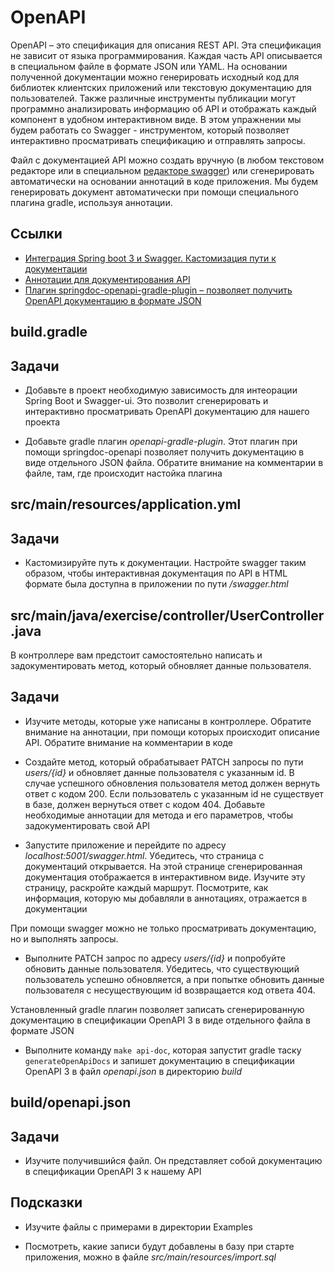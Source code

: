 # OpenAPI

OpenAPI – это спецификация для описания REST API. Эта спецификация не зависит от языка программирования. Каждая часть API описывается в специальном файле в формате JSON или YAML. На основании полученной документации можно генерировать исходный код для библиотек клиентских приложений или текстовую документацию для пользователей. Также различные инструменты публикации могут программно анализировать информацию об API и отображать каждый компонент в удобном интерактивном виде. В этом упражнении мы будем работать со Swagger - инструментом, который позволяет интерактивно просматривать спецификацию и отправлять запросы.

Файл с документацией API можно создать вручную (в любом текстовом редакторе или в специальном [редакторе swagger](https://editor.swagger.io)) или сгенерировать автоматически на основании аннотаций в коде приложения. Мы будем генерировать документ автоматически при помощи специального плагина gradle, используя аннотации.

## Ссылки

* [Интеграция Spring boot 3 и Swagger. Кастомизация пути к документации](https://springdoc.org)
* [Аннотации для документирования API](https://github.com/swagger-api/swagger-core/wiki/Swagger-2.X---Annotations#quick-annotation-overview)
* [Плагин springdoc-openapi-gradle-plugin – позволяет получить OpenAPI документацию в формате JSON](https://github.com/springdoc/springdoc-openapi-gradle-plugin)

## build.gradle

## Задачи

* Добавьте в проект необходимую зависимость для интеорации Spring Boot и Swagger-ui. Это позволит сгенерировать и интерактивно просматривать OpenAPI документацию для нашего проекта

* Добавьте gradle плагин *openapi-gradle-plugin*. Этот плагин при помощи springdoc-openapi позволяет получить документацию в виде отдельного JSON файла. Обратите внимание на комментарии в файле, там, где происходит настойка плагина

## src/main/resources/application.yml

## Задачи

* Кастомизируйте путь к документации. Настройте swagger таким образом, чтобы интерактивная документация по API в HTML формате была доступна в приложении по пути */swagger.html*

## src/main/java/exercise/controller/UserController.java

В контроллере вам предстоит самостоятельно написать и задокументировать метод, который обновляет данные пользователя.

## Задачи

* Изучите методы, которые уже написаны в контроллере. Обратите внимание на аннотации, при помощи которых происходит описание API. Обратите внимание на комментарии в коде

* Создайте метод, который обрабатывает PATCH запросы по пути *users/{id}* и обновляет данные пользователя с указанным id. В случае успешного обновления пользователя метод должен вернуть ответ с кодом 200. Если пользователь с указанным id не существует в базе, должен вернуться ответ с кодом 404. Добавьте необходимые аннотации для метода и его параметров, чтобы задокументировать свой API

* Запустите приложение и перейдите по адресу *localhost:5001/swagger.html*. Убедитесь, что страница с документаций открывается. На этой странице сгенерированная документация отображается в интерактивном виде. Изучите эту страницу, раскройте каждый маршрут. Посмотрите, как информация, которую мы добавляли в аннотациях, отражается в документации

При помощи swagger можно не только просматривать документацию, но и выполнять запросы.

* Выполните PATCH запрос по адресу *users/{id}* и попробуйте обновить данные пользователя. Убедитесь, что существующий пользователь успешно обновляется, а при попытке обновить данные пользователя с несуществующим id возвращается код ответа 404.

Установленный gradle плагин позволяет записать сгенерированную документацию в спецификации OpenAPI 3 в виде отдельного файла в формате JSON

* Выполните команду `make api-doc`, которая запустит gradle таску `generateOpenApiDocs` и запишет документацию в спецификации OpenAPI 3 в файл *openapi.json* в директорию *build*

## build/openapi.json

## Задачи

* Изучите получившийся файл. Он представляет собой документацию в спецификации OpenAPI 3 к нашему API

## Подсказки

* Изучите файлы с примерами в директории Examples

* Посмотреть, какие записи будут добавлены в базу при старте приложения, можно в файле *src/main/resources/import.sql*
